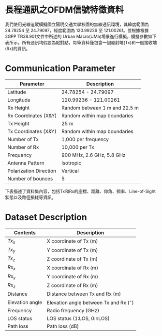 長程通訊之OFDM信號特徵資料
===
我們使用光線追蹤模擬國立陽明交通大學校園的無線通訊環境，其緯度範圍為 24.78254 至 24.79097，經度範圍為 120.99236 至 121.00261。並根據根據3GPP TR38.901文件中所述的 Urban Macro(UMa)場景進行模擬。模擬參數如下表所示。所有通訊均假設為點對點，每筆資料僅包含一個發射端(Tx)和一個接收端(Rx)的資訊。

# Communication Parameter
| **Parameter**         | **Description**                           |
|------------------------|-------------------------------------------|
| Latitude              | 24.78254 - 24.79097                      |
| Longitude             | 120.99236 - 121.00261                    |
| Rx Height             | Random between 1 m and 22.5 m            |
| Rx Coordinates (X&Y)  | Random within map boundaries              |
| Tx Height             | 25 m                                     |
| Tx Coordinates (X&Y)  | Random within map boundaries              |
| Number of Tx          | 1,000 per frequency                      |
| Number of Rx          | 10,000 per Tx                            |
| Frequency             | 900 MHz, 2.6 GHz, 5.8 GHz                |
| Antenna Pattern       | Isotropic                                |
| Polarization Direction| Vertical                                 |
| Number of bounces     | 5                                        |


下表描述了資料集內容，包括Tx和Rx的座標、距離、仰角、頻率、Line-of-Sight狀態以及路徑損耗等資訊。
# Dataset Description
| **Contents**           | **Description**                             |
|-------------------------|---------------------------------------------|
| $Tx_x$                 | X coordinate of Tx (m)                     |
| $Tx_y$                 | Y coordinate of Tx (m)                     |
| $Tx_z$                 | Z coordinate of Tx (m)                     |
| $Rx_x$                 | X coordinate of Rx (m)                     |
| $Rx_y$                 | Y coordinate of Rx (m)                     |
| $Rx_z$                 | Z coordinate of Rx (m)                     |
| Distance               | Distance between Tx and Rx (m)             |
| Elevation angle        | Elevation angle between Tx and Rx ($^{\circ}$) |
| Frequency              | Radio frequency (GHz)                      |
| LOS status             | LOS status (1:LOS, 0:nLOS)                 |
| Path loss              | Path loss (dB)                             |

